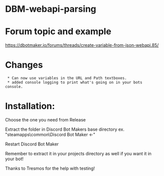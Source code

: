 # DBM-webapi-parsing

# Forum topic and example
https://dbotmaker.io/forums/threads/create-variable-from-json-webapi.85/

 # Changes
     * Can now use variables in the URL and Path textboxes.
     * added console logging to print what's going on in your bots console.


 # Installation: 

Choose the one you need from Release

Extract the folder in Discord Bot Makers base directory
 ex. "steamapps\common\Discord Bot Maker <-"

Restart Discord Bot Maker

Remember to extract it in your projects directory as well if you want it in your bot!

Thanks to Tresmos for the help with testing!
